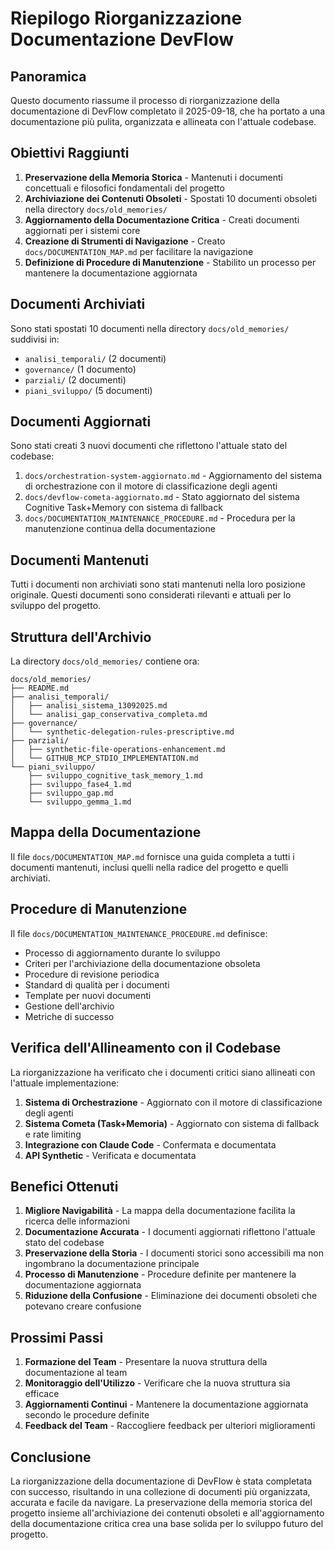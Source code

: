 # Riepilogo Riorganizzazione Documentazione DevFlow

## Panoramica

Questo documento riassume il processo di riorganizzazione della documentazione di DevFlow completato il 2025-09-18, che ha portato a una documentazione più pulita, organizzata e allineata con l'attuale codebase.

## Obiettivi Raggiunti

1. **Preservazione della Memoria Storica** - Mantenuti i documenti concettuali e filosofici fondamentali del progetto
2. **Archiviazione dei Contenuti Obsoleti** - Spostati 10 documenti obsoleti nella directory `docs/old_memories/`
3. **Aggiornamento della Documentazione Critica** - Creati documenti aggiornati per i sistemi core
4. **Creazione di Strumenti di Navigazione** - Creato `docs/DOCUMENTATION_MAP.md` per facilitare la navigazione
5. **Definizione di Procedure di Manutenzione** - Stabilito un processo per mantenere la documentazione aggiornata

## Documenti Archiviati

Sono stati spostati 10 documenti nella directory `docs/old_memories/` suddivisi in:

- `analisi_temporali/` (2 documenti)
- `governance/` (1 documento)
- `parziali/` (2 documenti)
- `piani_sviluppo/` (5 documenti)

## Documenti Aggiornati

Sono stati creati 3 nuovi documenti che riflettono l'attuale stato del codebase:

1. `docs/orchestration-system-aggiornato.md` - Aggiornamento del sistema di orchestrazione con il motore di classificazione degli agenti
2. `docs/devflow-cometa-aggiornato.md` - Stato aggiornato del sistema Cognitive Task+Memory con sistema di fallback
3. `docs/DOCUMENTATION_MAINTENANCE_PROCEDURE.md` - Procedura per la manutenzione continua della documentazione

## Documenti Mantenuti

Tutti i documenti non archiviati sono stati mantenuti nella loro posizione originale. Questi documenti sono considerati rilevanti e attuali per lo sviluppo del progetto.

## Struttura dell'Archivio

La directory `docs/old_memories/` contiene ora:

```
docs/old_memories/
├── README.md
├── analisi_temporali/
│   ├── analisi_sistema_13092025.md
│   └── analisi_gap_conservativa_completa.md
├── governance/
│   └── synthetic-delegation-rules-prescriptive.md
├── parziali/
│   ├── synthetic-file-operations-enhancement.md
│   └── GITHUB_MCP_STDIO_IMPLEMENTATION.md
└── piani_sviluppo/
    ├── sviluppo_cognitive_task_memory_1.md
    ├── sviluppo_fase4_1.md
    ├── sviluppo_gap.md
    └── sviluppo_gemma_1.md
```

## Mappa della Documentazione

Il file `docs/DOCUMENTATION_MAP.md` fornisce una guida completa a tutti i documenti mantenuti, inclusi quelli nella radice del progetto e quelli archiviati.

## Procedure di Manutenzione

Il file `docs/DOCUMENTATION_MAINTENANCE_PROCEDURE.md` definisce:

- Processo di aggiornamento durante lo sviluppo
- Criteri per l'archiviazione della documentazione obsoleta
- Procedure di revisione periodica
- Standard di qualità per i documenti
- Template per nuovi documenti
- Gestione dell'archivio
- Metriche di successo

## Verifica dell'Allineamento con il Codebase

La riorganizzazione ha verificato che i documenti critici siano allineati con l'attuale implementazione:

1. **Sistema di Orchestrazione** - Aggiornato con il motore di classificazione degli agenti
2. **Sistema Cometa (Task+Memoria)** - Aggiornato con sistema di fallback e rate limiting
3. **Integrazione con Claude Code** - Confermata e documentata
4. **API Synthetic** - Verificata e documentata

## Benefici Ottenuti

1. **Migliore Navigabilità** - La mappa della documentazione facilita la ricerca delle informazioni
2. **Documentazione Accurata** - I documenti aggiornati riflettono l'attuale stato del codebase
3. **Preservazione della Storia** - I documenti storici sono accessibili ma non ingombrano la documentazione principale
4. **Processo di Manutenzione** - Procedure definite per mantenere la documentazione aggiornata
5. **Riduzione della Confusione** - Eliminazione dei documenti obsoleti che potevano creare confusione

## Prossimi Passi

1. **Formazione del Team** - Presentare la nuova struttura della documentazione al team
2. **Monitoraggio dell'Utilizzo** - Verificare che la nuova struttura sia efficace
3. **Aggiornamenti Continui** - Mantenere la documentazione aggiornata secondo le procedure definite
4. **Feedback del Team** - Raccogliere feedback per ulteriori miglioramenti

## Conclusione

La riorganizzazione della documentazione di DevFlow è stata completata con successo, risultando in una collezione di documenti più organizzata, accurata e facile da navigare. La preservazione della memoria storica del progetto insieme all'archiviazione dei contenuti obsoleti e all'aggiornamento della documentazione critica crea una base solida per lo sviluppo futuro del progetto.